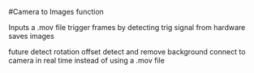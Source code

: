 #Camera to Images function

Inputs a .mov file
trigger frames by detecting trig signal from hardware
saves images

future
detect rotation offset
detect and remove background
connect to camera in real time instead of using a .mov file
